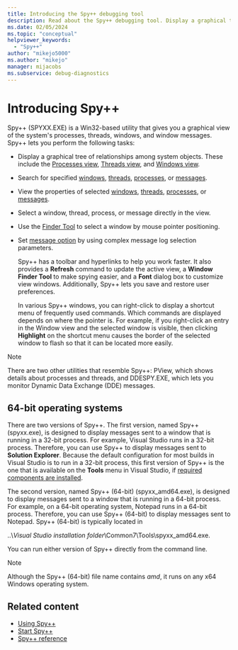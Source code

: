 ```yaml
---
title: Introducing the Spy++ debugging tool
description: Read about the Spy++ debugging tool. Display a graphical tree of system object relationships. Get properties for selected windows, threads, processes, or messages.
ms.date: 02/05/2024
ms.topic: "conceptual"
helpviewer_keywords:
  - "Spy++"
author: "mikejo5000"
ms.author: "mikejo"
manager: mijacobs
ms.subservice: debug-diagnostics
---
```


# Introducing Spy++

Spy++ (SPYXX.EXE) is a Win32-based utility that gives you a graphical view of the system's processes, threads, windows, and window messages. Spy++ lets you perform the following tasks:

- Display a graphical tree of relationships among system objects. These include the [Processes view](processes-view.md), [Threads view](threads-view.md), and [Windows view](windows-view.md).

- Search for specified [windows](how-to-use-windows-view.md#search-for-a-window-in-windows-view), [threads](search-tools-for-spy-increment-views.md#thread-search), [processes](how-to-search-for-a-process-in-processes-view.md), or [messages](how-to-use-messages-view.md#search-for-a-message-in-messages-view).

- View the properties of selected [windows](window-properties-dialog-box.md), [threads](thread-properties-dialog-box.md), [processes](process-properties-dialog-box.md), or [messages](message-properties-dialog-box.md).

- Select a window, thread, process, or message directly in the view.

- Use the [Finder Tool](how-to-use-windows-view.md#use-the-finder-tool) to select a window by mouse pointer positioning.

- Set [message option](how-to-use-messages-view.md#open-messages-view-from-find-window) by using complex message log selection parameters.

  Spy++ has a toolbar and hyperlinks to help you work faster. It also provides a **Refresh** command to update the active view, a **Window Finder Tool** to make spying easier, and a **Font** dialog box to customize view windows. Additionally, Spy++ lets you save and restore user preferences.

  In various Spy++ windows, you can right-click to display a shortcut menu of frequently used commands. Which commands are displayed depends on where the pointer is. For example, if you right-click an entry in the Window view and the selected window is visible, then clicking **Highlight** on the shortcut menu causes the border of the selected window to flash so that it can be located more easily.

> [!NOTE]
> There are two other utilities that resemble Spy++: PView, which shows details about processes and threads, and DDESPY.EXE, which lets you monitor Dynamic Data Exchange (DDE) messages.

## 64-bit operating systems

There are two versions of Spy++. The first version, named Spy++ (spyxx.exe), is designed to display messages sent to a window that is running in a 32-bit process. For example, Visual Studio runs in a 32-bit process. Therefore, you can use Spy++ to display messages sent to **Solution Explorer**. Because the default configuration for most builds in Visual Studio is to run in a 32-bit process, this first version of Spy++ is the one that is available on the **Tools** menu in Visual Studio, if [required components are installed](how-to-start-spy-increment.md).

The second version, named Spy++ (64-bit) (spyxx_amd64.exe), is designed to display messages sent to a window that is running in a 64-bit process. For example, on a 64-bit operating system, Notepad runs in a 64-bit process. Therefore, you can use Spy++ (64-bit) to display messages sent to Notepad. Spy++ (64-bit) is typically located in

 ..\\*Visual Studio installation folder*\Common7\Tools\spyxx_amd64.exe.

You can run either version of Spy++ directly from the command line.

> [!NOTE]
> Although the Spy++ (64-bit) file name contains *amd*, it runs on any x64 Windows operating system.

## Related content

- [Using Spy++](using-spy-increment.md)
- [Start Spy++](how-to-start-spy-increment.md)
- [Spy++ reference](spy-increment-reference.md)